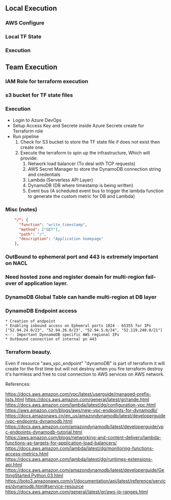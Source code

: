 ## Local Execution

### AWS Configure

### Local TF State

### Execution


## Team Execution

### IAM Role for terraform execution

### s3 bucket for TF state files

### Execution
* Login to Azure DevOps
* Setup Access Key and Secrete inside Azure Secrete create for Terraform role
* Run pipeline
    1. Check for S3 bucket to store the TF state file if does not exist then create one.
    2. Execute the terraform to spin up the infrastructure, Which will provide:
        1. Network load balancer (To deal with TCP requests)
        2. AWS Secret Manager to store the DynamoDB connection string and credentials
        3. Lambda (Serverless API Layer)
        4. DynamoDB (DB where timestamp is being written)
        5. Event bus (A scheduled event bus to trigger the lambda function to generate the custom metric for DB and Lambda)





### Misc (notes)

```json
    "/": {
      "function": "write_timestamp",
      "method": ["GET"],
      "path": "/",
      "description": "Application homepage"
    },
```




### OutBound to ephemeral port and 443 is extremely important on NACL

### Need hosted zone and register domain for multi-region fail-over of application layer.

### DynamoDB Global Table can handle multi-region at DB layer

### DynamoDB Endpoint access
    * Creation of endpoint
    * Enabling inbound access on Ephemral ports 1024 - 65355 for IPs ["52.94.24.0/23", "52.94.26.0/23", "52.94.5.0/24", "52.119.240.0/21"] <--- Important DynnamoDB specific AWS regional IPs
    * Outbound connection of internal pn 443


### Terraform beauty.
Even if resource "aws_vpc_endpoint" "dynamoDB" is part of terraform it will create for the first time but will not destroy
when you fire terraform destroy it's harmless and free to cost connection to AWS services on AWS network.

References:

https://docs.aws.amazon.com/vpc/latest/userguide/managed-prefix-lists.html
https://docs.aws.amazon.com/general/latest/gr/rande.html
https://docs.aws.amazon.com/lambda/latest/dg/configuration-vpc.html
https://aws.amazon.com/blogs/aws/new-vpc-endpoints-for-dynamodb/
https://docs.amazonaws.cn/en_us/amazondynamodb/latest/developerguide/vpc-endpoints-dynamodb.html
https://docs.aws.amazon.com/amazondynamodb/latest/developerguide/vpc-endpoints-dynamodb-tutorial.html
https://aws.amazon.com/blogs/networking-and-content-delivery/lambda-functions-as-targets-for-application-load-balancers/
https://docs.aws.amazon.com/lambda/latest/dg/monitoring-functions-access-metrics.html
https://docs.aws.amazon.com/lambda/latest/dg/runtimes-extensions-api.html
https://docs.aws.amazon.com/amazondynamodb/latest/developerguide/GettingStarted.Python.03.html
https://boto3.amazonaws.com/v1/documentation/api/latest/reference/services/dynamodb.html#service-resource
https://docs.aws.amazon.com/general/latest/gr/aws-ip-ranges.html